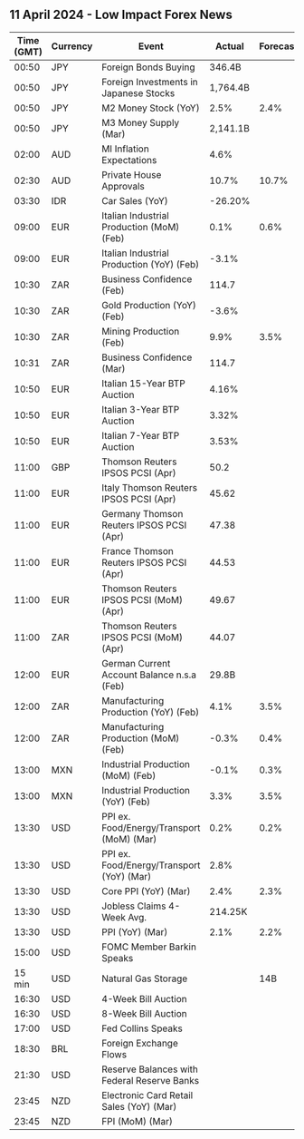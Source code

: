 ## 11 April 2024 - Low Impact Forex News

| Time (GMT) | Currency | Event | Actual | Forecast | Previous |
|------|----------|-------|--------|----------|----------|
| 00:50 | JPY | Foreign Bonds Buying | 346.4B |  | -1,660.5B |
| 00:50 | JPY | Foreign Investments in Japanese Stocks | 1,764.4B |  | -441.6B |
| 00:50 | JPY | M2 Money Stock (YoY) | 2.5% | 2.4% | 2.4% |
| 00:50 | JPY | M3 Money Supply (Mar) | 2,141.1B |  | 2,140.1B |
| 02:00 | AUD | MI Inflation Expectations | 4.6% |  | 4.3% |
| 02:30 | AUD | Private House Approvals | 10.7% | 10.7% | -9.9% |
| 03:30 | IDR | Car Sales (YoY) | -26.20% |  | -18.80% |
| 09:00 | EUR | Italian Industrial Production (MoM) (Feb) | 0.1% | 0.6% | -1.4% |
| 09:00 | EUR | Italian Industrial Production (YoY) (Feb) | -3.1% |  | -3.7% |
| 10:30 | ZAR | Business Confidence (Feb) | 114.7 |  | 112.3 |
| 10:30 | ZAR | Gold Production (YoY) (Feb) | -3.6% |  | -12.7% |
| 10:30 | ZAR | Mining Production (Feb) | 9.9% | 3.5% | -2.8% |
| 10:31 | ZAR | Business Confidence (Mar) | 114.7 |  | 114.7 |
| 10:50 | EUR | Italian 15-Year BTP Auction | 4.16% |  | 3.85% |
| 10:50 | EUR | Italian 3-Year BTP Auction | 3.32% |  | 3.06% |
| 10:50 | EUR | Italian 7-Year BTP Auction | 3.53% |  | 3.24% |
| 11:00 | GBP | Thomson Reuters IPSOS PCSI (Apr) | 50.2 |  | 47.1 |
| 11:00 | EUR | Italy Thomson Reuters IPSOS PCSI (Apr) | 45.62 |  | 46.94 |
| 11:00 | EUR | Germany Thomson Reuters IPSOS PCSI (Apr) | 47.38 |  | 47.55 |
| 11:00 | EUR | France Thomson Reuters IPSOS PCSI (Apr) | 44.53 |  | 41.72 |
| 11:00 | EUR | Thomson Reuters IPSOS PCSI (MoM) (Apr) | 49.67 |  | 47.15 |
| 11:00 | ZAR | Thomson Reuters IPSOS PCSI (MoM) (Apr) | 44.07 |  | 43.61 |
| 12:00 | EUR | German Current Account Balance n.s.a (Feb) | 29.8B |  | 27.9B |
| 12:00 | ZAR | Manufacturing Production (YoY) (Feb) | 4.1% | 3.5% | 2.9% |
| 12:00 | ZAR | Manufacturing Production (MoM) (Feb) | -0.3% | 0.4% | 0.4% |
| 13:00 | MXN | Industrial Production (MoM) (Feb) | -0.1% | 0.3% | 0.2% |
| 13:00 | MXN | Industrial Production (YoY) (Feb) | 3.3% | 3.5% | 2.7% |
| 13:30 | USD | PPI ex. Food/Energy/Transport (MoM) (Mar) | 0.2% | 0.2% | 0.3% |
| 13:30 | USD | PPI ex. Food/Energy/Transport (YoY) (Mar) | 2.8% |  | 2.7% |
| 13:30 | USD | Core PPI (YoY) (Mar) | 2.4% | 2.3% | 2.1% |
| 13:30 | USD | Jobless Claims 4-Week Avg. | 214.25K |  | 214.50K |
| 13:30 | USD | PPI (YoY) (Mar) | 2.1% | 2.2% | 1.6% |
| 15:00 | USD | FOMC Member Barkin Speaks |  |  |  |
| 15 min | USD | Natural Gas Storage |  | 14B | -37B |
| 16:30 | USD | 4-Week Bill Auction |  |  | 5.265% |
| 16:30 | USD | 8-Week Bill Auction |  |  | 5.260% |
| 17:00 | USD | Fed Collins Speaks |  |  |  |
| 18:30 | BRL | Foreign Exchange Flows |  |  | 1.752B |
| 21:30 | USD | Reserve Balances with Federal Reserve Banks |  |  | 3.541T |
| 23:45 | NZD | Electronic Card Retail Sales (YoY) (Mar) |  |  | 2.5% |
| 23:45 | NZD | FPI (MoM) (Mar) |  |  | -0.6% |
